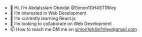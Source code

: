 - 👋 Hi, I’m Abdalsslam Obeidat @Simon1GH4ST1Riley
- 👀 I’m interested in Web Development 
- 🌱 I’m currently learning React.js 
- 💞️ I’m looking to collaborate on Web Development 
- 📫 How to reach me DM me on simon1gh4st1riley@gmail.com 

<!---
Simon1GH4ST1Riley/Simon1GH4ST1Riley is a ✨ special ✨ repository because its `README.md` (this file) appears on your GitHub profile.
You can click the Preview link to take a look at your changes.
--->
